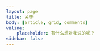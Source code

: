 ```yaml
---
layout: page
title: 关于
body: [article, grid, comments]
valine:
    placeholder: 有什么想对我说的呢？
sidebar: false
---
```

